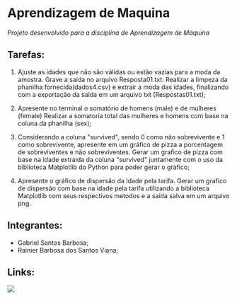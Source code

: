 # Aprendizagem de Maquina

*Projeto desenvolvido para a disciplina de Aprendizagem de Máquina*


## Tarefas:

<div>
  
  1) Ajuste as idades que não são válidas ou estão vazias para a moda da amostra. Grave a saída no arquivo Resposta01.txt:
     Realizar a limpeza da phanilha fornecida(dados4.csv) e extrair a moda das idades, finalizando com a exportação da saída em um arquivo txt (Respostas01.txt);
    
  2) Apresente no terminal o somatório de homens (male) e de mulheres (female)
     Realizar a somatoria total das mulheres e homens com base na coluna da phanilha (sex);
    
  3) Considerando a coluna "survived", sendo 0 como não sobrevivente e 1 como sobrevivente, apresente em um gráfico de pizza a porcentagem de sobreviventes e não sobreviventes.
     Gerar um grafico de pizza com base na idade extraida da coluna "survived" juntamente com o uso da biblioteca Matplotlib do Python para poder gerar o grafico;
     
  4) Apresente o gráfico de dispersão da Idade pela tarifa.
     Gerar um grafico de dispersão com base na idade pela tarifa utilizando a biblioteca Matplotlib com seus respectivos metodos e a saída salva em um arquivo png.
</div>

## Integrantes:

* Gabriel Santos Barbosa;
* Rainier Barbosa dos Santos Viana;

## Links:
<div>
  <a href="https://colab.research.google.com/drive/1JrkXJU55H6OwcoOFgCrmnKXiuJtvZ-VD#scrollTo=qLptC73Asm8B"><img src="https://img.shields.io/badge/Colab-F9AB00?style=for-the-badge&logo=googlecolab&color=525252"></a>
</div>
